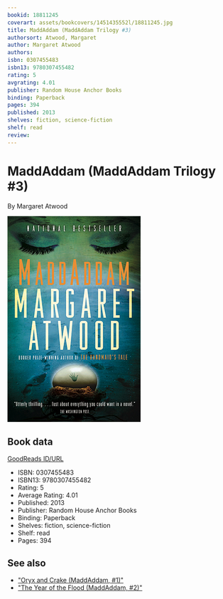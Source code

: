 ```yaml
---
bookid: 18811245
coverart: assets/bookcovers/1451435552l/18811245.jpg
title: MaddAddam (MaddAddam Trilogy #3)
authorsort: Atwood, Margaret
author: Margaret Atwood
authors: 
isbn: 0307455483
isbn13: 9780307455482
rating: 5
avgrating: 4.01
publisher: Random House Anchor Books
binding: Paperback
pages: 394
published: 2013
shelves: fiction, science-fiction
shelf: read
review: 
---
```


# MaddAddam (MaddAddam Trilogy #3)

By Margaret Atwood

![](../../assets/bookcovers/1451435552l/18811245.jpg)

## Book data

[GoodReads ID/URL](https://www.goodreads.com/book/show/18811245)

- ISBN: 0307455483
- ISBN13: 9780307455482
- Rating: 5
- Average Rating: 4.01
- Published: 2013
- Publisher: Random House Anchor Books
- Binding: Paperback
- Shelves: fiction, science-fiction
- Shelf: read
- Pages: 394


## See also

- ["Oryx and Crake (MaddAddam, #1)"](Oryx_and_Crake_MaddAddam__1.md)
- ["The Year of the Flood (MaddAddam, #2)"](The_Year_of_the_Flood_MaddAddam__2.md)
